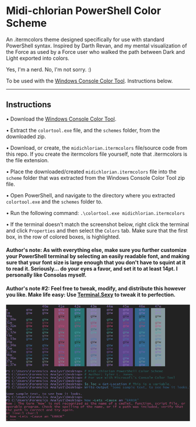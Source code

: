 # Midi-chlorian PowerShell Color Scheme
An .itermcolors theme designed specifically for use with standard PowerShell syntax. Inspired by Darth Revan, and my mental visualization of the Force as used by a Force user who walked the path between Dark and Light exported into colors.

Yes, I'm a nerd. No, I'm not sorry. :)

To be used with the [Windows Console Color Tool](https://github.com/Microsoft/console/releases). Instructions below.

---

## Instructions

• Download the [Windows Console Color Tool](https://github.com/Microsoft/console/releases).

• Extract the `colortool.exe` file, and the `schemes` folder, from the downloaded zip.

• Download, or create, the `midichlorian.itermcolors` file/source code from this repo. If you create the itermcolors file yourself, note that .itermcolors is the file extension.

• Place the downloaded/created `midichlorian.itermcolors` file into the `scheme` folder that was extracted from the Windows Console Color Tool zip file.

• Open PowerShell, and navigate to the directory where you extracted `colortool.exe` and the `schemes` folder to.

• Run the following command: `.\colortool.exe midichlorian.itermcolors`

• If the terminal doesn't match the screenshot below, right click the terminal and click `Properties` and then select the `Colors` tab. Make sure that the first box, in the row of colored boxes, is highlighted.

#### Author's note: As with everything else, make sure you further customize your PowerShell terminal by selecting an easily readable font, and making sure that your font size is large enough that you don't have to squint at it to read it. Seriously... do your eyes a favor, and set it to at least 14pt. I personally like Consolas myself.

#### Author's note #2: Feel free to tweak, modify, and distribute this however you like. Make life easy: Use [Terminal.Sexy](https://terminal.sexy/) to tweak it to perfection.

![Midichlorian.png](/screenshot/midichlorian.png?raw=true "Optional Title")
